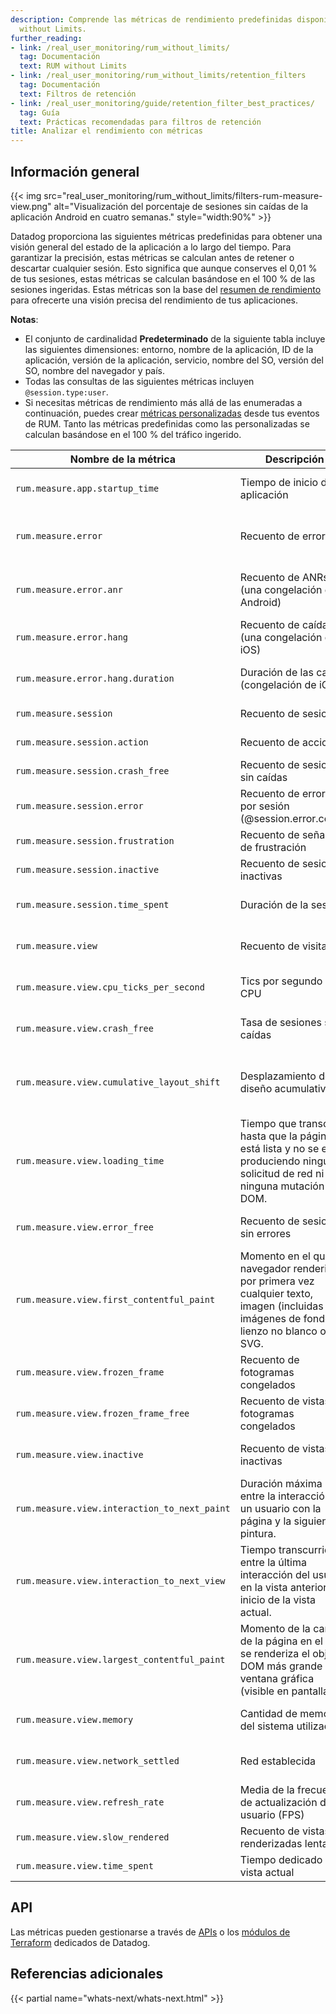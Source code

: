 ```yaml
---
description: Comprende las métricas de rendimiento predefinidas disponibles con RUM
  without Limits.
further_reading:
- link: /real_user_monitoring/rum_without_limits/
  tag: Documentación
  text: RUM without Limits
- link: /real_user_monitoring/rum_without_limits/retention_filters
  tag: Documentación
  text: Filtros de retención
- link: /real_user_monitoring/guide/retention_filter_best_practices/
  tag: Guía
  text: Prácticas recomendadas para filtros de retención
title: Analizar el rendimiento con métricas
---
```

## Información general

{{< img src="real_user_monitoring/rum_without_limits/filters-rum-measure-view.png" alt="Visualización del porcentaje de sesiones sin caídas de la aplicación Android en cuatro semanas." style="width:90%" >}}

Datadog proporciona las siguientes métricas predefinidas para obtener una visión general del estado de la aplicación a lo largo del tiempo. Para garantizar la precisión, estas métricas se calculan antes de retener o descartar cualquier sesión. Esto significa que aunque conserves el 0,01 % de tus sesiones, estas métricas se calculan basándose en el 100 % de las sesiones ingeridas. Estas métricas son la base del [resumen de rendimiento][1] para ofrecerte una visión precisa del rendimiento de tus aplicaciones.

**Notas**:
- El conjunto de cardinalidad **Predeterminado** de la siguiente tabla incluye las siguientes dimensiones: entorno, nombre de la aplicación, ID de la aplicación, versión de la aplicación, servicio, nombre del SO, versión del SO, nombre del navegador y país.
- Todas las consultas de las siguientes métricas incluyen `@session.type:user`.
- Si necesitas métricas de rendimiento más allá de las enumeradas a continuación, puedes crear [métricas personalizadas][2] desde tus eventos de RUM. Tanto las métricas predefinidas como las personalizadas se calculan basándose en el 100 % del tráfico ingerido.

| Nombre de la métrica | Descripción | Dimensiones | Plataforma |
|-------------|-------------|------------|----------|
| `rum.measure.app.startup_time` | Tiempo de inicio de la aplicación | Por defecto, Desglose de percentiles | Solo móvil |
| `rum.measure.error` | Recuento de errores | Por defecto, Bloqueo, Nombre de la vista | Móvil y navegador |
| `rum.measure.error.anr` | Recuento de ANRs (una congelación de Android) | Por defecto, Bloqueo, Nombre de la vista | Solo móvil |
| `rum.measure.error.hang` | Recuento de caídas (una congelación de iOS) | Valor predeterminado | Solo móvil |
| `rum.measure.error.hang.duration` | Duración de las caídas (congelación de iOS) | Por defecto, Nombre de la vista | Solo móvil |
| `rum.measure.session` | Recuento de sesiones | Valor predeterminado | Móvil y navegador |
| `rum.measure.session.action` | Recuento de acciones | Valor predeterminado | Móvil y navegador |
| `rum.measure.session.crash_free` | Recuento de sesiones sin caídas | Valor predeterminado | Solo móvil |
| `rum.measure.session.error` | Recuento de errores por sesión (@session.error.count) | Por defecto, Desglose de percentiles | Móvil y navegador |
| `rum.measure.session.frustration` | Recuento de señales de frustración | Valor predeterminado | Móvil y navegador |
| `rum.measure.session.inactive` | Recuento de sesiones inactivas | Valor predeterminado | Móvil y navegador |
| `rum.measure.session.time_spent` | Duración de la sesión | Por defecto, Desglose de percentiles | Móvil y navegador |
| `rum.measure.view` | Recuento de visitas | Por defecto, Nombre de la vista | Móvil y navegador |
| `rum.measure.view.cpu_ticks_per_second` | Tics por segundo de la CPU | Por defecto, Nombre de la vista | Solo móvil |
| `rum.measure.view.crash_free` | Tasa de sesiones sin caídas | Por defecto, Nombre de la vista | Solo móvil |
| `rum.measure.view.cumulative_layout_shift` | Desplazamiento de diseño acumulativo | Por defecto, Desglose de percentiles, Nombre de la vista | Solo navegador |
| `rum.measure.view.loading_time` | Tiempo que transcurre hasta que la página está lista y no se está produciendo ninguna solicitud de red ni ninguna mutación del DOM. | Por defecto, Desglose de percentiles, Nombre de la vista | Móvil y navegador |
| `rum.measure.view.error_free` | Recuento de sesiones sin errores | Por defecto, Nombre de la vista | Móvil y navegador |
| `rum.measure.view.first_contentful_paint` | Momento en el que el navegador renderiza por primera vez cualquier texto, imagen (incluidas las imágenes de fondo), lienzo no blanco o SVG. | Por defecto, Desglose de percentiles, Nombre de la vista | Solo navegador |
| `rum.measure.view.frozen_frame` | Recuento de fotogramas congelados | Por defecto, Nombre de la vista | Solo móvil |
| `rum.measure.view.frozen_frame_free` | Recuento de vistas sin fotogramas congelados | Valor predeterminado | Solo móvil |
| `rum.measure.view.inactive` | Recuento de vistas inactivas | Por defecto, Desglose de percentiles | Móvil y navegador |
| `rum.measure.view.interaction_to_next_paint` | Duración máxima entre la interacción de un usuario con la página y la siguiente pintura.  | Por defecto, Desglose de percentiles | Solo navegador |
| `rum.measure.view.interaction_to_next_view` | Tiempo transcurrido entre la última interacción del usuario en la vista anterior y el inicio de la vista actual. | Por defecto, Desglose de percentiles | Solo móvil |
| `rum.measure.view.largest_contentful_paint` | Momento de la carga de la página en el que se renderiza el objeto DOM más grande en la ventana gráfica (visible en pantalla) | Por defecto, Desglose de percentiles, Nombre de la vista | Solo navegador |
| `rum.measure.view.memory` | Cantidad de memoria del sistema utilizada | Por defecto, Desglose de percentiles | Solo móvil |
| `rum.measure.view.network_settled` | Red establecida | Por defecto, Desglose de percentiles | Solo móvil |
| `rum.measure.view.refresh_rate` | Media de la frecuencia de actualización del usuario (FPS) | Por defecto, Desglose de percentiles | Solo móvil |
| `rum.measure.view.slow_rendered` | Recuento de vistas renderizadas lentas | Valor predeterminado | Solo móvil |
| `rum.measure.view.time_spent` | Tiempo dedicado a la vista actual | Valor predeterminado | Móvil y navegador |

## API

Las métricas pueden gestionarse a través de [APIs][3] o los [módulos de Terraform][4] dedicados de Datadog.

## Referencias adicionales

{{< partial name="whats-next/whats-next.html" >}}

[1]: https://app.datadoghq.com/rum/performance-monitoring
[2]: /es/real_user_monitoring/platform/generate_metrics/
[3]: /es/api/latest/rum-metrics/
[4]: https://registry.terraform.io/providers/DataDog/datadog/3.60.0/docs/resources/rum_metric